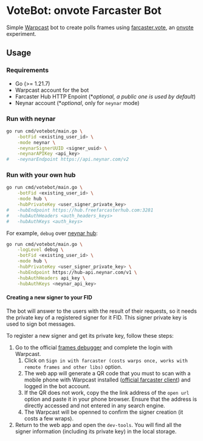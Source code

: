 # VoteBot: onvote Farcaster Bot

Simple [Warpcast](https://warpcast.com/) bot to create polls frames using [farcaster.vote](https://farcaster.vote/app), an [onvote](https://onvote.app/) experiment.

## Usage

### Requirements

* Go (>= 1.21.7)
* Warpcast account for the bot
* Farcaster Hub HTTP Enpoint (**optional, a public one is used by default*)
* Neynar account (**optional*, only for `neynar` mode)

### Run with neynar

```sh
go run cmd/votebot/main.go \
    -botFid <existing_user_id> \
    -mode neynar \
    -neynarSignerUUID <signer_uuid> \
    -neynarAPIKey <api_key>
#   -neynarEndpoint https://api.neynar.com/v2
```

### Run with your own hub

```sh
go run cmd/votebot/main.go \
    -botFid <existing_user_id> \
    -mode hub \
    -hubPrivateKey <user_signer_private_key>
#   -hubEndpoint https://hub.freefarcasterhub.com:3281
#   -hubAuthHeaders <auth_headers_keys>
#   -hubAuthKeys <auth_keys>
```

For example, `debug` over [neynar hub](https://neynar.com/):

```sh
go run cmd/votebot/main.go \
    -logLevel debug \
    -botFid <existing_user_id> \
    -mode hub \
    -hubPrivateKey <user_signer_private_key> \
    -hubEndpoint https://hub-api.neynar.com/v1 \
    -hubAuthHeaders api_key \
    -hubAuthKeys <neynar_api_key>
```

#### Creating a new signer to your FID

The bot will answer to the users with the result of their requests, so it needs the private key of a registered signer for it FID. This signer private key is used to sign bot messages. 

To register a new signer and get its private key, follow these steps:

1. Go to the official [frames debugger](https://debugger.framesjs.org/debug) and complete the login with Warpcast.
    1. Click on `Sign in with farcaster (costs warps once, works with remote frames and other libs)` option.
    1. The web app will generate a QR code that you must to scan with a mobile phone with Warpcast installed ([official farcaster client](https://www.farcaster.xyz/)) and logged in the bot account.
    2. If the QR does not work, copy the the link address of the `open url` option and paste it in your phone browser. Ensure that the address is directly accessed and not entered in any search engine.
    3. The Warpcast will be openned to confirm the signer creation (it costs a few wraps).
2. Return to the web app and open the `dev-tools`. You will find all the signer information (including its private key) in the local storage.
